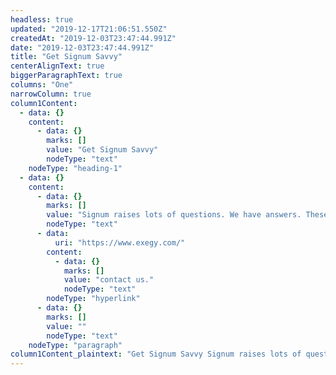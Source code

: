 ```yaml
---
headless: true
updated: "2019-12-17T21:06:51.550Z"
createdAt: "2019-12-03T23:47:44.991Z"
date: "2019-12-03T23:47:44.991Z"
title: "Get Signum Savvy"
centerAlignText: true
biggerParagraphText: true
columns: "One"
narrowColumn: true
column1Content:
  - data: {}
    content:
      - data: {}
        marks: []
        value: "Get Signum Savvy"
        nodeType: "text"
    nodeType: "heading-1"
  - data: {}
    content:
      - data: {}
        marks: []
        value: "Signum raises lots of questions. We have answers. These are the most common questions we receive about our game-changing signals. If you have other questions, don't hesitate to "
        nodeType: "text"
      - data:
          uri: "https://www.exegy.com/"
        content:
          - data: {}
            marks: []
            value: "contact us."
            nodeType: "text"
        nodeType: "hyperlink"
      - data: {}
        marks: []
        value: ""
        nodeType: "text"
    nodeType: "paragraph"
column1Content_plaintext: "Get Signum Savvy Signum raises lots of questions. We have answers. These are the most common questions we receive about our game-changing signals. If you have other questions, don't hesitate to contact us."
---
```

